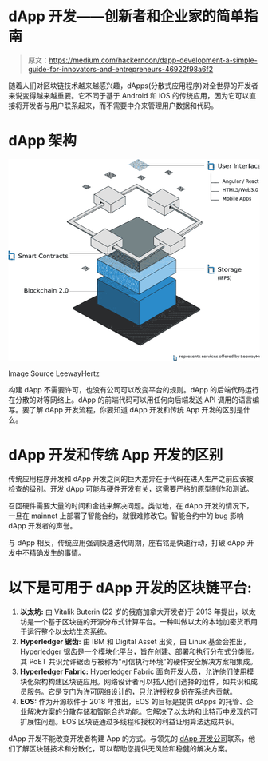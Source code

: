 # dApp 开发——创新者和企业家的简单指南

> 原文：<https://medium.com/hackernoon/dapp-development-a-simple-guide-for-innovators-and-entrepreneurs-46922f98a6f2>

随着人们对区块链技术越来越感兴趣，dApps(分散式应用程序)对全世界的开发者来说变得越来越重要。它不同于基于 Android 和 iOS 的传统应用，因为它可以直接将开发者与用户联系起来，而不需要中介来管理用户数据和代码。

# dApp 架构

![](img/6919d4dccbfd00eed19b78376e00d0ef.png)

Image Source LeewayHertz

构建 dApp 不需要许可，也没有公司可以改变平台的规则。dApp 的后端代码运行在分散的对等网络上。dApp 的前端代码可以用任何向后端发送 API 调用的语言编写。要了解 dApp 开发流程，你要知道 dApp 开发和传统 App 开发的区别是什么。

# dApp 开发和传统 App 开发的区别

传统应用程序开发和 dApp 开发之间的巨大差异在于代码在进入生产之前应该被检查的级别。开发 dApp 可能与硬件开发有关，这需要严格的原型制作和测试。

召回硬件需要大量的时间和金钱来解决问题。类似地，在 dApp 开发的情况下，一旦在 mainnet 上部署了智能合约，就很难修改它。智能合约中的 bug 影响 dApp 开发者的声誉。

与 dApp 相反，传统应用强调快速迭代周期，座右铭是快速行动，打破 dApp 开发中不精确发生的事情。

# 以下是可用于 dApp 开发的区块链平台:

1.  **以太坊:**
    由 Vitalik Buterin (22 岁的俄裔加拿大开发者)于 2013 年提出，以太坊是一个基于区块链的开源分布式计算平台。一种叫做以太的本地加密货币用于运行整个以太坊生态系统。
2.  **Hyperledger 锯齿:**
    由 IBM 和 Digital Asset 出资，由 Linux 基金会推出，Hyperledger 锯齿是一个模块化平台，旨在创建、部署和执行分布式分类账。其 PoET 共识允许锯齿与被称为“可信执行环境”的硬件安全解决方案相集成。
3.  **Hyperledger Fabric:**
    Hyperledger Fabric 面向开发人员，允许他们使用模块化架构构建区块链应用。网络设计者可以插入他们选择的组件，如共识和成员服务。它是专门为许可网络设计的，只允许授权身份在系统内贡献。
4.  **EOS:** 作为开源软件于 2018 年推出，EOS 的目标是提供 dApps 的托管、企业解决方案的分散存储和智能合约功能。它解决了以太坊和比特币中发现的可扩展性问题。EOS 区块链通过多线程和授权的利益证明算法达成共识。

dApp 开发不能改变开发者构建 App 的方式。与领先的 [dApp 开发公司](https://www.leewayhertz.com/dapp-development-services/?utm_source=Leewayhertz_medium)联系，他们了解区块链技术和分散化，可以帮助您提供无风险和稳健的解决方案。